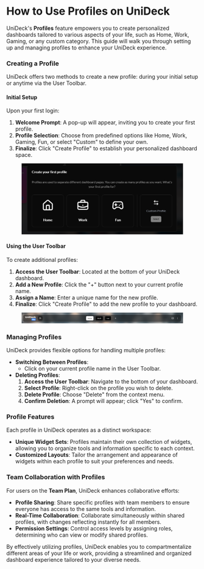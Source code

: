 # How to Use Profiles on UniDeck

UniDeck's **Profiles** feature empowers you to create personalized dashboards tailored to various aspects of your life, such as Home, Work, Gaming, or any custom category. This guide will walk you through setting up and managing profiles to enhance your UniDeck experience.

### Creating a Profile

UniDeck offers two methods to create a new profile: during your initial setup or anytime via the User Toolbar.

#### Initial Setup

Upon your first login:

1. **Welcome Prompt**: A pop-up will appear, inviting you to create your first profile.
2. **Profile Selection**: Choose from predefined options like Home, Work, Gaming, Fun, or select "Custom" to define your own.
3. **Finalize**: Click "Create Profile" to establish your personalized dashboard space.

<figure><img src="../../.gitbook/assets/image (1) (1) (1) (1) (1).png" alt=""><figcaption></figcaption></figure>

#### Using the User Toolbar

To create additional profiles:

1. **Access the User Toolbar**: Located at the bottom of your UniDeck dashboard.
2. **Add a New Profile**: Click the "+" button next to your current profile name.
3. **Assign a Name**: Enter a unique name for the new profile.
4. **Finalize**: Click "Create Profile" to add the new profile to your dashboard.

<figure><img src="../../.gitbook/assets/image (3).png" alt=""><figcaption></figcaption></figure>

### Managing Profiles

UniDeck provides flexible options for handling multiple profiles:

* **Switching Between Profiles**:
  * Click on your current profile name in the User Toolbar.
* **Deleting Profiles**:
  1. **Access the User Toolbar**: Navigate to the bottom of your dashboard.
  2. **Select Profile**: Right-click on the profile you wish to delete.
  3. **Delete Profile**: Choose "Delete" from the context menu.
  4. **Confirm Deletion**: A prompt will appear; click "Yes" to confirm.

### Profile Features

Each profile in UniDeck operates as a distinct workspace:

* **Unique Widget Sets**: Profiles maintain their own collection of widgets, allowing you to organize tools and information specific to each context.
* **Customized Layouts**: Tailor the arrangement and appearance of widgets within each profile to suit your preferences and needs.

### Team Collaboration with Profiles

For users on the **Team Plan**, UniDeck enhances collaborative efforts:

* **Profile Sharing**: Share specific profiles with team members to ensure everyone has access to the same tools and information.
* **Real-Time Collaboration**: Collaborate simultaneously within shared profiles, with changes reflecting instantly for all members.
* **Permission Settings**: Control access levels by assigning roles, determining who can view or modify shared profiles.

By effectively utilizing profiles, UniDeck enables you to compartmentalize different areas of your life or work, providing a streamlined and organized dashboard experience tailored to your diverse needs.
